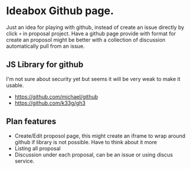 # Ideabox Github page.

Just an idea for playing with github, instead of create an issue directly by click `+` in proposal project. 
Have a github page provide with format for create an proposol might be better with a collection of discussion
automatically pull from an issue.

## JS Library for github

I'm not sure about security yet but seems it will be very weak to make it usable. 

- https://github.com/michael/github
- https://github.com/k33g/gh3

## Plan features

- Create/Edit proposol page, this might create an iframe to wrap around github if library is not possible. Have to think about it more
- Listing all proposal
- Discussion under each proposal, can be an issue or using discus service.
